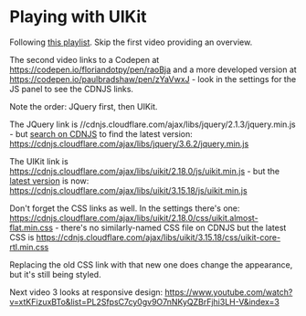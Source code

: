 # Playing with UIKit

Following [this playlist](https://www.youtube.com/playlist?list=PL2SfpsC7cy0gv9O7nNKyQZBrFjhi3LH-V). Skip the first video providing an overview.

The second video links to a Codepen at https://codepen.io/floriandotpy/pen/raoBja and a more developed version at https://codepen.io/paulbradshaw/pen/zYaVwxJ - look in the settings for the JS panel to see the CDNJS links.

Note the order: JQuery first, then UIKit. 

The JQuery link is //cdnjs.cloudflare.com/ajax/libs/jquery/2.1.3/jquery.min.js - but [search on CDNJS](https://cdnjs.com/libraries/jquery) to find the latest version: https://cdnjs.cloudflare.com/ajax/libs/jquery/3.6.2/jquery.min.js

The UIKit link is https://cdnjs.cloudflare.com/ajax/libs/uikit/2.18.0/js/uikit.min.js - but the [latest version](https://cdnjs.com/libraries/uikit) is now: https://cdnjs.cloudflare.com/ajax/libs/uikit/3.15.18/js/uikit.min.js

Don't forget the CSS links as well. In the settings there's one: https://cdnjs.cloudflare.com/ajax/libs/uikit/2.18.0/css/uikit.almost-flat.min.css - there's no similarly-named CSS file on CDNJS but the latest CSS is https://cdnjs.cloudflare.com/ajax/libs/uikit/3.15.18/css/uikit-core-rtl.min.css

Replacing the old CSS link with that new one does change the appearance, but it's still being styled. 

Next video 3 looks at responsive design: https://www.youtube.com/watch?v=xtKFizuxBTo&list=PL2SfpsC7cy0gv9O7nNKyQZBrFjhi3LH-V&index=3
